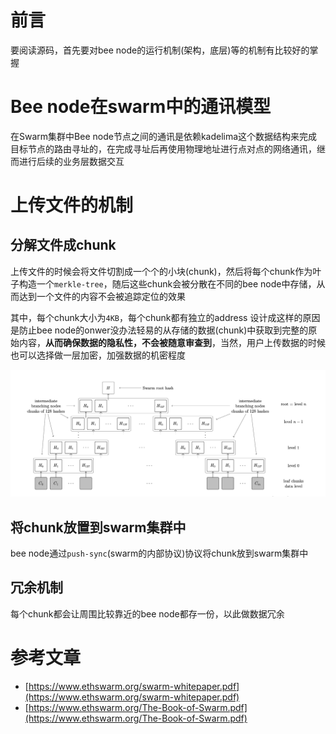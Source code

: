 # 前言
要阅读源码，首先要对bee node的运行机制(架构，底层)等的机制有比较好的掌握

# Bee node在swarm中的通讯模型

在Swarm集群中Bee node节点之间的通讯是依赖kadelima这个数据结构来完成目标节点的路由寻址的，在完成寻址后再使用物理地址进行点对点的网络通讯，继而进行后续的业务层数据交互

# 上传文件的机制



## 分解文件成chunk

上传文件的时候会将文件切割成一个个的小块(chunk)，然后将每个chunk作为叶子构造一个`merkle-tree`，随后这些chunk会被分散在不同的bee node中存储，从而达到一个文件的内容不会被追踪定位的效果

其中，每个chunk大小为`4KB`，每个chunk都有独立的address
设计成这样的原因是防止bee node的onwer没办法轻易的从存储的数据(chunk)中获取到完整的原始内容，**从而确保数据的隐私性，不会被随意审查到**，当然，用户上传数据的时候也可以选择做一层加密，加强数据的机密程度

![](imgs/swarm-BMT.png)

## 将chunk放置到swarm集群中

bee node通过`push-sync`(swarm的内部协议)协议将chunk放到swarm集群中

## 冗余机制
每个chunk都会让周围比较靠近的bee node都存一份，以此做数据冗余


# 参考文章
- [https://www.ethswarm.org/swarm-whitepaper.pdf](https://www.ethswarm.org/swarm-whitepaper.pdf)
- [https://www.ethswarm.org/The-Book-of-Swarm.pdf](https://www.ethswarm.org/The-Book-of-Swarm.pdf)
